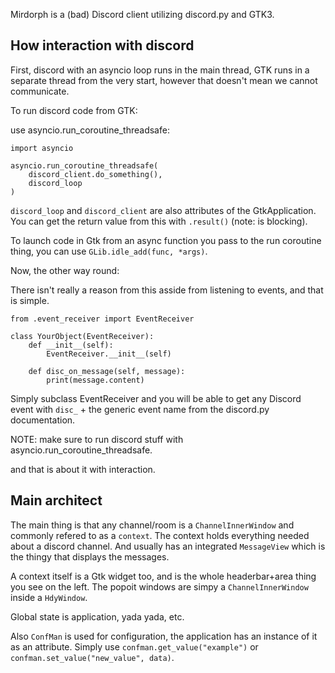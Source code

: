 Mirdorph is a (bad) Discord client utilizing discord.py and GTK3.

## How interaction with discord

First, discord with an asyncio loop runs in the main thread, GTK runs
in a separate thread from the very start, however that doesn't mean
we cannot communicate.

To run discord code from GTK:

use asyncio.run_coroutine_threadsafe:

```python3
import asyncio

asyncio.run_coroutine_threadsafe(
    discord_client.do_something(),
    discord_loop
)
```

`discord_loop` and `discord_client` are also attributes of the GtkApplication.
You can get the return value from this with `.result()` (note: is blocking).

To launch code in Gtk from an async function you pass to the run coroutine thing,
you can use `GLib.idle_add(func, *args)`.

Now, the other way round:

There isn't really a reason from this asside from listening to events, and that is simple.

```python3
from .event_receiver import EventReceiver

class YourObject(EventReceiver):
    def __init__(self):
        EventReceiver.__init__(self)

    def disc_on_message(self, message):
        print(message.content)
```

Simply subclass EventReceiver and you will be able to get any Discord event with
`disc_` + the generic event name from the discord.py documentation.

NOTE: make sure to run discord stuff with asyncio.run_coroutine_threadsafe.

and that is about it with interaction.

## Main architect

The main thing is that any channel/room is a `ChannelInnerWindow` and commonly
refered to as a `context`. The context holds everything needed about a discord channel.
And usually has an integrated `MessageView` which is the thingy that displays the
messages.

A context itself is a Gtk widget too, and is the whole headerbar+area thing you see
on the left. The popoit windows are simpy a `ChannelInnerWindow` inside a `HdyWindow`.

Global state is application, yada yada, etc.

Also `ConfMan` is used for configuration, the application has an instance of it as an
attribute. Simply use `confman.get_value("example")` or
`confman.set_value("new_value", data)`.